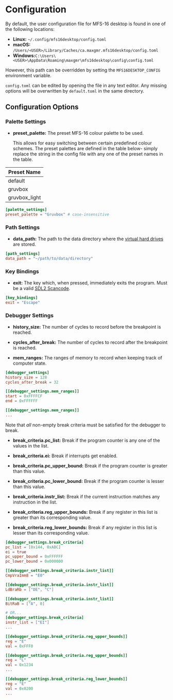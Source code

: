 # Configuration

By default, the user configuration file for MFS-16 desktop is found in one of the following locations:

- **Linux:** `~/.config/mfs16desktop/config.toml`
- **macOS:** `/Users/<USER>/Library/Caches/ca.maxgmr.mfs16desktop/config.toml`
- **Windows:**`C:\Users\<USER>\AppData\Roaming\maxgmr\mfs16desktop\config\config.toml`

However, this path can be overridden by setting the `MFS16DESKTOP_CONFIG` environment variable.

`config.toml` can be edited by opening the file in any text editor. Any missing options will be overwritten by `default.toml` in the same directory.

## Configuration Options

### Palette Settings

- **preset_palette:** The preset MFS-16 colour palette to be used.

  This allows for easy switching between certain predefined colour schemes. The preset palettes are defined in the table below- simply replace the string in the config file with any one of the preset names in the table.

| Preset Name   |
| ------------- |
| default       |
| gruvbox       |
| gruvbox_light |

```toml
[palette_settings]
preset_palette = "Gruvbox" # case-insensitive
```

### Path Settings

- **data_path:** The path to the data directory where the [virtual hard drives](./drives.md) are stored.

```toml
[path_settings]
data_path = "~/path/to/data/directory"
```

### Key Bindings

- **exit:** The key which, when pressed, immediately exits the program. Must be a valid [SDL2 Scancode](https://wiki.libsdl.org/SDL3/SDL_Scancode).

```toml
[key_bindings]
exit = "Escape"

```

### Debugger Settings

- **history_size:** The number of cycles to record before the breakpoint is reached.

- **cycles_after_break:** The number of cycles to record after the breakpoint is reached.

- **mem_ranges:** The ranges of memory to record when keeping track of computer state.

```toml
[debugger_settings]
history_size = 128
cycles_after_break = 32

[[debugger_settings.mem_ranges]]
start = 0xFFFFCF
end = 0xFFFFFF

[[debugger_settings.mem_ranges]]
...

```

Note that _all_ non-empty break criteria must be satisfied for the debugger to break.

- **break_criteria.pc_list:** Break if the program counter is any one of the values in the list.

- **break_criteria.ei:** Break if interrupts get enabled.

- **break_criteria.pc_upper_bound:** Break if the program counter is greater than this value.

- **break_criteria.pc_lower_bound:** Break if the program counter is lesser than this value.

- **break_criteria.instr_list:** Break if the current instruction matches any instruction in the list.

- **break_criteria.reg_upper_bounds:** Break if any register in this list is greater than its corresponding value.

- **break_criteria.reg_lower_bounds:** Break if any register in this list is lesser than its corresponding value.

```toml
[debugger_settings.break_criteria]
pc_list = [0x144, 0xABC]
ei = true
pc_upper_bound = 0xFFFFFF
pc_lower_bound = 0x000000

[[debugger_settings.break_criteria.instr_list]]
CmpVraImm8 = "E0"

[[debugger_settings.break_criteria.instr_list]]
LdBraRb = ["DE", "C"]

[[debugger_settings.break_criteria.instr_list]]
BitRaB = ["A", 0]

# OR...
[debugger_settings.break_criteria]
instr_list = ["EI"]
...

[[debugger_settings.break_criteria.reg_upper_bounds]]
reg = "E"
val = 0xFFF0

[[debugger_settings.break_criteria.reg_upper_bounds]]
reg = "L"
val = 0x1234
...

[[debugger_settings.break_criteria.reg_lower_bounds]]
reg = "E"
val = 0x0200
...
```

